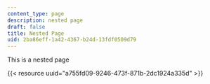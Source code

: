 ```yaml
---
content_type: page
description: nested page
draft: false
title: Nested Page
uid: 2ba86eff-1a42-4367-b24d-13fdf0509d79
---
```

This is a nested page

{{< resource uuid="a755fd09-9246-473f-871b-2dc1924a335d" >}}